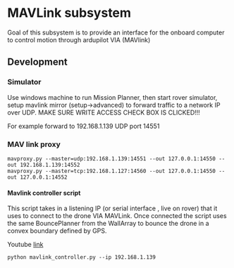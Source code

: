 # MAVLink subsystem

Goal of this subsystem is to provide an interface for the onboard computer to control motion through ardupilot VIA (MAVlink)

## Development

### Simulator

Use windows machine to run Mission Planner, then start rover simulator, setup mavlink mirror (setup->advanced) to forward traffic to a network IP over UDP. MAKE SURE WRITE ACCESS CHECK BOX IS CLICKED!!!

For example forward to 192.168.1.139 UDP port 14551

### MAV link proxy

```
mavproxy.py --master=udp:192.168.1.139:14551 --out 127.0.0.1:14550 --out 192.168.1.139:14552
mavproxy.py --master=tcp:192.168.1.127:14560 --out 127.0.0.1:14550 --out 127.0.0.1:14552
```

#### Mavlink controller script

This script takes in a listening IP (or serial interface , live on rover) that it uses to connect to the drone VIA MAVLink. Once connected the script uses the same BouncePlanner from the WallArray to bounce the drone in a convex boundary defined by GPS.

Youtube [link](https://youtu.be/b0P2JzziI_M)

```
python mavlink_controller.py --ip 192.168.1.139
```